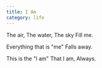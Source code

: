 ```yaml
---
title: I Am
category: life
---
```


The air,
The water,
The sky
Fill me.

Everything that is "me"
Falls away.

This is the "I am"
That I am,
Always.
